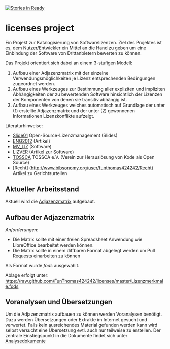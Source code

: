 [![Stories in Ready](https://badge.waffle.io/FunThomas424242/licenses.png?label=ready&title=Ready)](http://waffle.io/FunThomas424242/licenses)

licenses project
================

Ein Projekt zur Katalogisierung von Softwarelizenzen. Ziel des Projektes ist es, dem Nutzer/Entwickler ein Mittel
an die Hand zu geben um eine Einbindung der Software von Drittanbietern bewerten zu können.

Das Projekt orientiert sich dabei an einem 3-stufigen Modell:

1. Aufbau einer Adjazenzmatrix mit der einzelne Verwendungsmöglichkeiten je Lizenz entsprechenden Bedingungen zugeordnet werden.
2. Aufbau eines Werkzeuges zur Bestimmung aller expliziten und impliziten Abhängigkeiten der zu bewertenden Software hinsichtlich 
der Lizenzen der Komponenten von denen sie transitiv abhängig ist.
3. Aufbau eines Werkzeuges welches automatisch auf Grundlage der unter (1) erstellte Adjazenzmatrix und der unter (2) gewonnenen
Informationen Lizenzkonflikte aufzeigt.

Literaturhinweise: 

* [Slide01](http://de.slideshare.net/littk/open-source-lizenzmanagement) Open-Source-Lizenzmanagement (Slides)
* [ENG2012](http://www.bibsonomy.org/bibtex/23ad38e2fbc524230344bc7ea48979620/funthomas424242) (Artikel)
* [MV_LIZ](http://www.cheatography.com/funthomas424242/cheat-sheets/lizenverwaltung-mit-maven/) (Software)
* [LIZVER](http://www.bibsonomy.org/bibtex/2d7fa68b5ddaa4bb2318c3da9e38cf4cb/funthomas424242) (Artikel zur Software)
* [TOSSCA](http://www.tossca.org/) TOSSCA e.V. (Verein zur Herauslösung von Kode als Open Source)
* [Recht] (http://www.bibsonomy.org/user/funthomas424242/Recht) Artikel zu Gerichtsurteilen

Aktueller Arbeitsstand
----------------------

Aktuell wird die [Adjazenzmatrix](https://raw.github.com/FunThomas424242/licenses/master/Lizenzmerkmale.fods) aufgebaut.

Aufbau der Adjazenzmatrix
--------------------------

*Anforderungen*: 

* Die Matrix sollte mit einer freien Spreadsheet Anwendung wie LibreOffice bearbeitet werden können. 
* Die Matrix sollte in einem diffbaren Format abgelegt werden um Pull Requests einarbeiten zu können

Als Format wurde *fods* ausgewählt. 

Ablage erfolgt unter: https://raw.github.com/FunThomas424242/licenses/master/Lizenzmerkmale.fods

Voranalysen und Übersetzungen
-----------------------------

Um die Adjazenzmatrix aufbauen zu können werden Voranalysen benötigt. Dazu werden Übersetzungen oder Extrakte im Internet gesucht
und verwertet. Falls kein ausreichendes Material gefunden werden kann wird selbst versucht eine Übersetzung evtl. 
auch nur teilweise zu erstellen. Der zentrale Einstiegspunkt in die Dokumente findet sich unter
[Analysedokumente](./analysis/Quellen.md)

